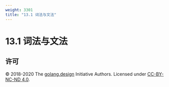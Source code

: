 ```yaml
---
weight: 3301
title: "13.1 词法与文法"
---
```


# 13.1 词法与文法




## 许可

&copy; 2018-2020 The [golang.design](https://golang.design) Initiative Authors. Licensed under [CC-BY-NC-ND 4.0](https://creativecommons.org/licenses/by-nc-nd/4.0/).
